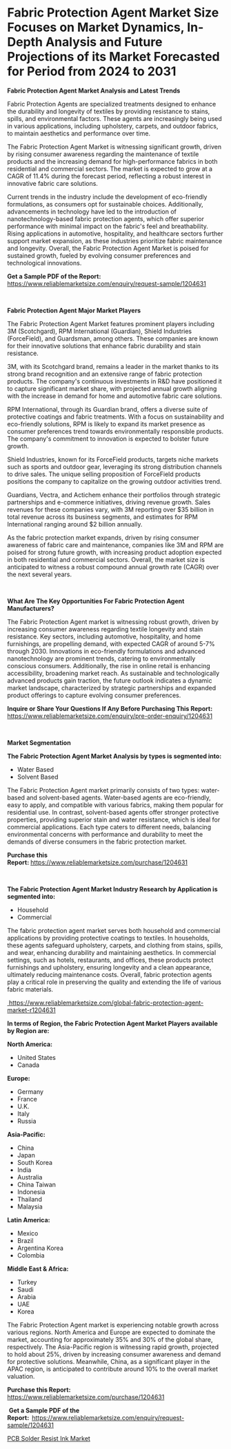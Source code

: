 <p><h1>Fabric Protection Agent Market Size Focuses on Market Dynamics, In-Depth Analysis and Future Projections of its Market Forecasted for Period from 2024 to 2031</h1></p><p><strong>Fabric Protection Agent Market Analysis and Latest Trends</strong></p>
<p><p>Fabric Protection Agents are specialized treatments designed to enhance the durability and longevity of textiles by providing resistance to stains, spills, and environmental factors. These agents are increasingly being used in various applications, including upholstery, carpets, and outdoor fabrics, to maintain aesthetics and performance over time.</p><p>The Fabric Protection Agent Market is witnessing significant growth, driven by rising consumer awareness regarding the maintenance of textile products and the increasing demand for high-performance fabrics in both residential and commercial sectors. The market is expected to grow at a CAGR of 11.4% during the forecast period, reflecting a robust interest in innovative fabric care solutions. </p><p>Current trends in the industry include the development of eco-friendly formulations, as consumers opt for sustainable choices. Additionally, advancements in technology have led to the introduction of nanotechnology-based fabric protection agents, which offer superior performance with minimal impact on the fabric's feel and breathability. Rising applications in automotive, hospitality, and healthcare sectors further support market expansion, as these industries prioritize fabric maintenance and longevity. Overall, the Fabric Protection Agent Market is poised for sustained growth, fueled by evolving consumer preferences and technological innovations.</p></p>
<p><strong>Get a Sample PDF of the Report:&nbsp;</strong> <a href="https://www.reliablemarketsize.com/enquiry/request-sample/1204631?utm_campaign=2005&utm_medium=2&utm_source=Github&utm_content=ia&utm_term=31122024&utm_id=fabric-protection-agent">https://www.reliablemarketsize.com/enquiry/request-sample/1204631</a></p>
<p>&nbsp;</p>
<p><strong>Fabric Protection Agent Major Market Players</strong></p>
<p><p>The Fabric Protection Agent Market features prominent players including 3M (Scotchgard), RPM International (Guardian), Shield Industries (ForceField), and Guardsman, among others. These companies are known for their innovative solutions that enhance fabric durability and stain resistance.</p><p>3M, with its Scotchgard brand, remains a leader in the market thanks to its strong brand recognition and an extensive range of fabric protection products. The company's continuous investments in R&D have positioned it to capture significant market share, with projected annual growth aligning with the increase in demand for home and automotive fabric care solutions.</p><p>RPM International, through its Guardian brand, offers a diverse suite of protective coatings and fabric treatments. With a focus on sustainability and eco-friendly solutions, RPM is likely to expand its market presence as consumer preferences trend towards environmentally responsible products. The company's commitment to innovation is expected to bolster future growth.</p><p>Shield Industries, known for its ForceField products, targets niche markets such as sports and outdoor gear, leveraging its strong distribution channels to drive sales. The unique selling proposition of ForceField products positions the company to capitalize on the growing outdoor activities trend.</p><p>Guardians, Vectra, and Actichem enhance their portfolios through strategic partnerships and e-commerce initiatives, driving revenue growth. Sales revenues for these companies vary, with 3M reporting over $35 billion in total revenue across its business segments, and estimates for RPM International ranging around $2 billion annually.</p><p>As the fabric protection market expands, driven by rising consumer awareness of fabric care and maintenance, companies like 3M and RPM are poised for strong future growth, with increasing product adoption expected in both residential and commercial sectors. Overall, the market size is anticipated to witness a robust compound annual growth rate (CAGR) over the next several years.</p></p>
<p>&nbsp;</p>
<p><strong>What Are The Key Opportunities For Fabric Protection Agent Manufacturers?</strong></p>
<p><p>The Fabric Protection Agent market is witnessing robust growth, driven by increasing consumer awareness regarding textile longevity and stain resistance. Key sectors, including automotive, hospitality, and home furnishings, are propelling demand, with expected CAGR of around 5-7% through 2030. Innovations in eco-friendly formulations and advanced nanotechnology are prominent trends, catering to environmentally conscious consumers. Additionally, the rise in online retail is enhancing accessibility, broadening market reach. As sustainable and technologically advanced products gain traction, the future outlook indicates a dynamic market landscape, characterized by strategic partnerships and expanded product offerings to capture evolving consumer preferences.</p></p>
<p><strong>Inquire or Share Your Questions If Any Before Purchasing This Report:</strong> <a href="https://www.reliablemarketsize.com/enquiry/pre-order-enquiry/1204631?utm_campaign=2005&utm_medium=2&utm_source=Github&utm_content=ia&utm_term=31122024&utm_id=fabric-protection-agent">https://www.reliablemarketsize.com/enquiry/pre-order-enquiry/1204631</a></p>
<p>&nbsp;</p>
<p><strong>Market Segmentation</strong></p>
<p><strong>The Fabric Protection Agent Market Analysis by types is segmented into:</strong></p>
<p><ul><li>Water Based</li><li>Solvent Based</li></ul></p>
<p><p>The Fabric Protection Agent market primarily consists of two types: water-based and solvent-based agents. Water-based agents are eco-friendly, easy to apply, and compatible with various fabrics, making them popular for residential use. In contrast, solvent-based agents offer stronger protective properties, providing superior stain and water resistance, which is ideal for commercial applications. Each type caters to different needs, balancing environmental concerns with performance and durability to meet the demands of diverse consumers in the fabric protection market.</p></p>
<p><strong>Purchase this Report:&nbsp;</strong><a href="https://www.reliablemarketsize.com/purchase/1204631?utm_campaign=2005&utm_medium=2&utm_source=Github&utm_content=ia&utm_term=31122024&utm_id=fabric-protection-agent">https://www.reliablemarketsize.com/purchase/1204631</a></p>
<p>&nbsp;</p>
<p><strong>The Fabric Protection Agent Market Industry Research by Application is segmented into:</strong></p>
<p><ul><li>Household</li><li>Commercial</li></ul></p>
<p><p>The fabric protection agent market serves both household and commercial applications by providing protective coatings to textiles. In households, these agents safeguard upholstery, carpets, and clothing from stains, spills, and wear, enhancing durability and maintaining aesthetics. In commercial settings, such as hotels, restaurants, and offices, these products protect furnishings and upholstery, ensuring longevity and a clean appearance, ultimately reducing maintenance costs. Overall, fabric protection agents play a critical role in preserving the quality and extending the life of various fabric materials.</p></p>
<p><a href="https://www.reliablemarketsize.com/global-fabric-protection-agent-market-r1204631?utm_campaign=2005&utm_medium=2&utm_source=Github&utm_content=ia&utm_term=31122024&utm_id=fabric-protection-agent">&nbsp;https://www.reliablemarketsize.com/global-fabric-protection-agent-market-r1204631</a></p>
<p><strong>In terms of Region, the Fabric Protection Agent Market Players available by Region are:</strong></p>
<p>
    <p> <strong> North America: </strong>
        <ul>
            <li>United States</li>
            <li>Canada</li>
        </ul>
        </p> 
    <p> <strong> Europe: </strong>
        <ul>
            <li>Germany</li>
            <li>France</li>
            <li>U.K.</li>
            <li>Italy</li>
            <li>Russia</li>
        </ul>
        </p> 
    <p> <strong> Asia-Pacific: </strong>
        <ul>
            <li>China</li>
            <li>Japan</li>
            <li>South Korea</li>
            <li>India</li>
            <li>Australia</li>
            <li>China Taiwan</li>
            <li>Indonesia</li>
            <li>Thailand</li>
            <li>Malaysia</li>
        </ul>
        </p> 
    <p> <strong> Latin America: </strong>
        <ul>
            <li>Mexico</li>
            <li>Brazil</li>
            <li>Argentina Korea</li>
            <li>Colombia</li>
        </ul>
        </p> 
    <p> <strong> Middle East & Africa: </strong>
        <ul>
            <li>Turkey</li>
            <li>Saudi</li>
            <li>Arabia</li>
            <li>UAE</li>
            <li>Korea</li>
        </ul>
    </p>
    </p>
<p><p>The Fabric Protection Agent market is experiencing notable growth across various regions. North America and Europe are expected to dominate the market, accounting for approximately 35% and 30% of the global share, respectively. The Asia-Pacific region is witnessing rapid growth, projected to hold about 25%, driven by increasing consumer awareness and demand for protective solutions. Meanwhile, China, as a significant player in the APAC region, is anticipated to contribute around 10% to the overall market valuation.</p></p>
<p><strong>Purchase this Report: </strong><a href="https://www.reliablemarketsize.com/purchase/1204631?utm_campaign=2005&utm_medium=2&utm_source=Github&utm_content=ia&utm_term=31122024&utm_id=fabric-protection-agent">https://www.reliablemarketsize.com/purchase/1204631</a></p>
<p>&nbsp;<strong>Get a Sample PDF of the Report:&nbsp;&nbsp;</strong><a href="https://www.reliablemarketsize.com/enquiry/request-sample/1204631?utm_campaign=2005&utm_medium=2&utm_source=Github&utm_content=ia&utm_term=31122024&utm_id=fabric-protection-agent">https://www.reliablemarketsize.com/enquiry/request-sample/1204631</a></p>
<p><strong></strong></p>
<p><p><a href="https://github.com/lylyparadise/Market-Research-Report-List-5/blob/main/pcb-solder-resist-ink-market.md?utm_campaign=2005&utm_medium=2&utm_source=Github&utm_content=ia&utm_term=31122024&utm_id=fabric-protection-agent">PCB Solder Resist Ink Market</a></p></p>